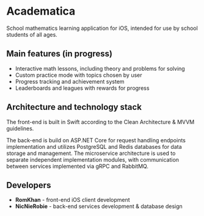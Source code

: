 # Academatica
School mathematics learning application for iOS, intended for use by school students of all ages.

## Main features (in progress)
- Interactive math lessons, including theory and problems for solving
- Custom practice mode with topics chosen by user
- Progress tracking and achievement system
- Leaderboards and leagues with rewards for progress

## Architecture and technology stack
The front-end is built in Swift according to the Clean Architecture & MVVM guidelines.

The back-end is build on ASP.NET Core for request handling endpoints implementation and utilizes PostgreSQL and Redis databases for data storage and management.
The microservice architecture is used to separate independent implementation modules, with communication between services implemented via gRPC and RabbitMQ.

## Developers
- **RomKhan** - front-end iOS client development
- **NicNieRobie** - back-end services development & database design
